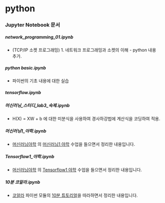# python

### Jupyter Notebook 문서

##### network_programming_01.ipynb

* (TCP/IP 소켓 프로그래밍) 1. 네트워크 프로그래밍과 소켓의 이해 - python 내용 추가.

##### python basic.ipynb

* 파이썬의 기초 내용에 대한 실습

##### tensorflow.ipynb

##### 머신러닝_스터디_lab3_숙제.ipynb

* H(X) = XW + b 에 대한 미분식을 사용하여 경사하강법에 계산식을 코딩하여 적용. 

##### 머신러닝1_야학.ipynb

* [머신러닝야학](https://ml.yah.ac/) 의 [머신러닝1 야학](https://yah.ac/ml) 수업을 들으면서 정리한 내용입니다.

##### Tensorflow1_야학.ipynb

* [머신러닝야학](https://ml.yah.ac/) 의 [Tensorflow1 야학](https://yah.ac/tensorflow) 수업을 들으면서 정리한 내용입니다.

##### 10분 코알라.ipynb

* [코알라](https://github.com/databricks/koalas) 파이썬 모듈의 [10분 튜토리얼](https://mybinder.org/v2/gh/databricks/koalas/master?filepath=docs%2Fsource%2Fgetting_started%2F10min.ipynb)을 따라하면서 정리한 내용입니다.
